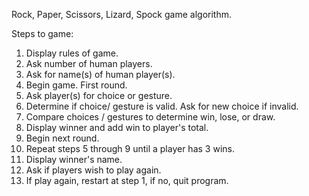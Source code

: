 Rock, Paper, Scissors, Lizard, Spock game algorithm.

Steps to game:

1. Display rules of game.
2. Ask number of human players.
3. Ask for name(s) of human player(s).
4. Begin game. First round.
5. Ask player(s) for choice or gesture.
6. Determine if choice/ gesture is valid. Ask for new choice if invalid.
7. Compare choices / gestures to determine win, lose, or draw.
8. Display winner and add win to player's total.
9. Begin next round.
10. Repeat steps 5 through 9 until a player has 3 wins.
11. Display winner's name.
12. Ask if players wish to play again.
13. If play again, restart at step 1, if no, quit program.